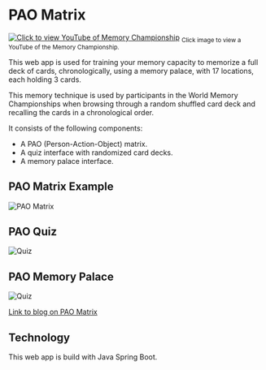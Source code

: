 # PAO Matrix
<a href="https://www.youtube.com/watch?v=OApSOU7NIAw" target="_blank"><img src="https://learningisliving.dk/wp-content/uploads/2025/10/paocards-front-page.png" alt="Click to view YouTube of Memory Championship"></a>
<sub>Click image to view a YouTube of the Memory Championship.</sub>

This web app is used for training your memory capacity to memorize a full deck of cards, chronologically, using a memory palace, with 17 locations, each holding 3 cards.

This memory technique is used by participants in the World Memory Championships when browsing through a random shuffled card deck and recalling the cards in a chronological order.

It consists of the following components:
- A PAO (Person-Action-Object) matrix.
- A quiz interface with randomized card decks.
- A memory palace interface.

## PAO Matrix Example
<img src="https://i0.wp.com/learningisliving.dk/wp-content/uploads/2018/11/quiz-learning-cards.png?resize=960%2C474&ssl=1" alt="PAO Matrix">

## PAO Quiz
<img src="https://learningisliving.dk/wp-content/uploads/2025/10/paocards-quiz.png" alt="Quiz">

## PAO Memory Palace
<img src="https://learningisliving.dk/wp-content/uploads/2025/10/paocards-palace.png" alt="Quiz">

[Link to blog on PAO Matrix](https://learningisliving.dk/2018/03/25/remember-carddeck/)

## Technology
This web app is build with Java Spring Boot.
